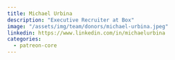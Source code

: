 ```yaml
---
title: Michael Urbina
description: "Executive Recruiter at Box"
image: "/assets/img/team/donors/michael-urbina.jpeg"
linkedin: https://www.linkedin.com/in/michaelurbina
categories:
  - patreon-core
---
```

